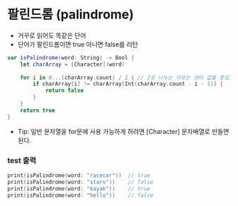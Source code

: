 # 팔린드롬 (palindrome)
- 거꾸로 읽어도 똑같은 단어
- 단어가 팔린드롬이면 true 아니면 false를 리턴

```swift
var isPalindrome(word: String) -> Bool {
    let charArray = [Character](word)
    
    for i in 0...(charArray.count) / 2 { // 2로 나누는 이유는 센터 값을 중심으로 0값과 끝값 / 1값과 끝-1값이 같기 때문에
        if charArray[i] != charArray[Int(charArray.count - i - 1)] {
            return false
        }
    }
    return true
}
```
- Tip: 일반 문자열을 for문에 사용 가능하게 하려면 [Character] 문자배열로 만들면 된다.


### test 출력
```swift
print(isPalindrome(word: "racecar"))  // true
print(isPalindrome(word: "stars"))    // false
print(isPalindrome(word: "kayak"))    // true
print(isPalindrome(word: "hello"))    // false
```